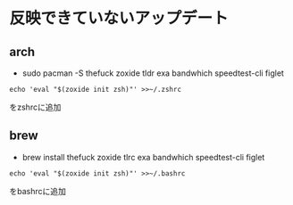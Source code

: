 # 反映できていないアップデート

## arch

- sudo pacman -S thefuck zoxide tldr exa bandwhich speedtest-cli figlet

```
echo 'eval "$(zoxide init zsh)"' >>~/.zshrc
```

をzshrcに追加

## brew

- brew install thefuck zoxide tlrc exa bandwhich speedtest-cli figlet

```
echo 'eval "$(zoxide init zsh)"' >>~/.bashrc
```

をbashrcに追加
